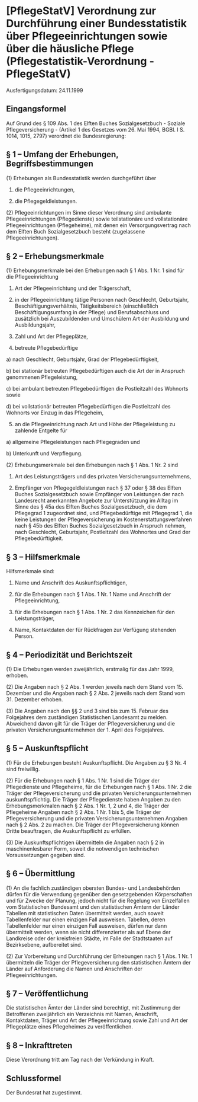 # [PflegeStatV] Verordnung zur Durchführung einer Bundesstatistik über Pflegeeinrichtungen sowie über die häusliche Pflege  (Pflegestatistik-Verordnung - PflegeStatV)

Ausfertigungsdatum: 24.11.1999

 

## Eingangsformel

Auf Grund des § 109 Abs. 1 des Elften Buches Sozialgesetzbuch - Soziale Pflegeversicherung - (Artikel 1 des Gesetzes vom 26. Mai 1994, BGBl. I S. 1014, 1015, 2797) verordnet die Bundesregierung:


## § 1 – Umfang der Erhebungen, Begriffsbestimmungen

(1) Erhebungen als Bundesstatistik werden durchgeführt über

1. die Pflegeeinrichtungen,

2. die Pflegegeldleistungen.

(2) Pflegeeinrichtungen im Sinne dieser Verordnung sind ambulante Pflegeeinrichtungen (Pflegedienste) sowie teilstationäre und vollstationäre Pflegeeinrichtungen (Pflegeheime), mit denen ein Versorgungsvertrag nach dem Elften Buch Sozialgesetzbuch besteht (zugelassene Pflegeeinrichtungen).


## § 2 – Erhebungsmerkmale

(1) Erhebungsmerkmale bei den Erhebungen nach § 1 Abs. 1 Nr. 1 sind für die Pflegeeinrichtung

1. Art der Pflegeeinrichtung und der Trägerschaft,

2. in der Pflegeeinrichtung tätige Personen nach Geschlecht, Geburtsjahr, Beschäftigungsverhältnis, Tätigkeitsbereich (einschließlich Beschäftigungsumfang in der Pflege) und Berufsabschluss und zusätzlich bei Auszubildenden und Umschülern Art der Ausbildung und Ausbildungsjahr,

3. Zahl und Art der Pflegeplätze,

4. betreute Pflegebedürftige

a) nach Geschlecht, Geburtsjahr, Grad der Pflegebedürftigkeit,

b) bei stationär betreuten Pflegebedürftigen auch die Art der in Anspruch genommenen Pflegeleistung,

c) bei ambulant betreuten Pflegebedürftigen die Postleitzahl des Wohnorts sowie

d) bei vollstationär betreuten Pflegebedürftigen die Postleitzahl des Wohnorts vor Einzug in das Pflegeheim,

5. an die Pflegeeinrichtung nach Art und Höhe der Pflegeleistung zu zahlende Entgelte für

a) allgemeine Pflegeleistungen nach Pflegegraden und

b) Unterkunft und Verpflegung.

(2) Erhebungsmerkmale bei den Erhebungen nach § 1 Abs. 1 Nr. 2 sind

1. Art des Leistungsträgers und des privaten Versicherungsunternehmens,

2. Empfänger von Pflegegeldleistungen nach § 37 oder § 38 des Elften Buches Sozialgesetzbuch sowie Empfänger von Leistungen der nach Landesrecht anerkannten Angebote zur Unterstützung im Alltag im Sinne des § 45a des Elften Buches Sozialgesetzbuch, die dem Pflegegrad 1 zugeordnet sind, und Pflegebedürftige mit Pflegegrad 1, die keine Leistungen der Pflegeversicherung im Kostenerstattungsverfahren nach § 45b des Elften Buches Sozialgesetzbuch in Anspruch nehmen, nach Geschlecht, Geburtsjahr, Postleitzahl des Wohnortes und Grad der Pflegebedürftigkeit.


## § 3 – Hilfsmerkmale

Hilfsmerkmale sind:

1. Name und Anschrift des Auskunftspflichtigen,

2. für die Erhebungen nach § 1 Abs. 1 Nr. 1 Name und Anschrift der Pflegeeinrichtung,

3. für die Erhebungen nach § 1 Abs. 1 Nr. 2 das Kennzeichen für den Leistungsträger,

4. Name, Kontaktdaten der für Rückfragen zur Verfügung stehenden Person.


## § 4 – Periodizität und Berichtszeit

(1) Die Erhebungen werden zweijährlich, erstmalig für das Jahr 1999, erhoben.

(2) Die Angaben nach § 2 Abs. 1 werden jeweils nach dem Stand vom 15. Dezember und die Angaben nach § 2 Abs. 2 jeweils nach dem Stand vom 31. Dezember erhoben.

(3) Die Angaben nach den §§ 2 und 3 sind bis zum 15. Februar des Folgejahres dem zuständigen Statistischen Landesamt zu melden. Abweichend davon gilt für die Träger der Pflegeversicherung und die privaten Versicherungsunternehmen der 1. April des Folgejahres.


## § 5 – Auskunftspflicht

(1) Für die Erhebungen besteht Auskunftspflicht. Die Angaben zu § 3 Nr. 4 sind freiwillig.

(2) Für die Erhebungen nach § 1 Abs. 1 Nr. 1 sind die Träger der Pflegedienste und Pflegeheime, für die Erhebungen nach § 1 Abs. 1 Nr. 2 die Träger der Pflegeversicherung und die privaten Versicherungsunternehmen auskunftspflichtig. Die Träger der Pflegedienste haben Angaben zu den Erhebungsmerkmalen nach § 2 Abs. 1 Nr. 1, 2 und 4, die Träger der Pflegeheime Angaben nach § 2 Abs. 1 Nr. 1 bis 5, die Träger der Pflegeversicherung und die privaten Versicherungsunternehmen Angaben nach § 2 Abs. 2 zu machen. Die Träger der Pflegeversicherung können Dritte beauftragen, die Auskunftspflicht zu erfüllen.

(3) Die Auskunftspflichtigen übermitteln die Angaben nach § 2 in maschinenlesbarer Form, soweit die notwendigen technischen Voraussetzungen gegeben sind.


## § 6 – Übermittlung

(1) An die fachlich zuständigen obersten Bundes- und Landesbehörden dürfen für die Verwendung gegenüber den gesetzgebenden Körperschaften und für Zwecke der Planung, jedoch nicht für die Regelung von Einzelfällen vom Statistischen Bundesamt und den statistischen Ämtern der Länder Tabellen mit statistischen Daten übermittelt werden, auch soweit Tabellenfelder nur einen einzigen Fall ausweisen. Tabellen, deren Tabellenfelder nur einen einzigen Fall ausweisen, dürfen nur dann übermittelt werden, wenn sie nicht differenzierter als auf Ebene der Landkreise oder der kreisfreien Städte, im Falle der Stadtstaaten auf Bezirksebene, aufbereitet sind.

(2) Zur Vorbereitung und Durchführung der Erhebungen nach § 1 Abs. 1 Nr. 1 übermitteln die Träger der Pflegeversicherung den statistischen Ämtern der Länder auf Anforderung die Namen und Anschriften der Pflegeeinrichtungen.


## § 7 – Veröffentlichung

Die statistischen Ämter der Länder sind berechtigt, mit Zustimmung der Betroffenen zweijährlich ein Verzeichnis mit Namen, Anschrift, Kontaktdaten, Träger und Art der Pflegeeinrichtung sowie Zahl und Art der Pflegeplätze eines Pflegeheimes zu veröffentlichen.


## § 8 – Inkrafttreten

Diese Verordnung tritt am Tag nach der Verkündung in Kraft.


## Schlussformel

Der Bundesrat hat zugestimmt.
